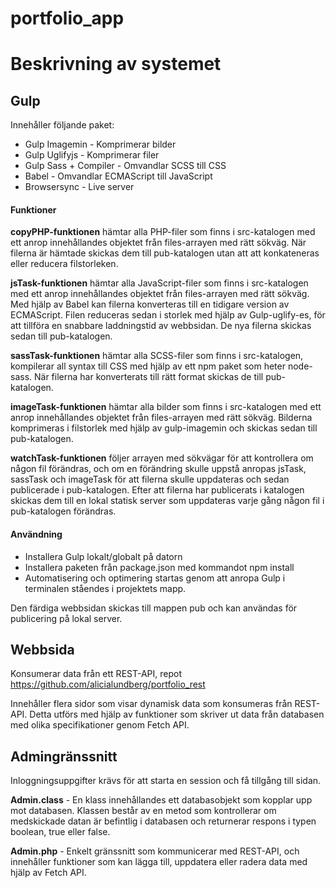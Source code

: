 # portfolio_app
# Beskrivning av systemet
## Gulp
Innehåller följande paket:
* Gulp Imagemin - Komprimerar bilder 
* Gulp Uglifyjs - Komprimerar filer 
* Gulp Sass + Compiler - Omvandlar SCSS till CSS
* Babel - Omvandlar ECMAScript till JavaScript
* Browsersync - Live server

#### Funktioner
**copyPHP-funktionen** hämtar alla PHP-filer som finns i src-katalogen med ett anrop innehållandes objektet från files-arrayen med rätt sökväg. När filerna är hämtade skickas dem till pub-katalogen utan att att konkateneras eller reducera filstorleken.

**jsTask-funktionen** hämtar alla JavaScript-filer som finns i src-katalogen med ett anrop innehållandes objektet från files-arrayen med rätt sökväg. Med hjälp av Babel kan filerna konverteras till en tidigare version av ECMAScript. Filen reduceras sedan i storlek med hjälp av Gulp-uglify-es, för att tillföra en snabbare laddningstid av webbsidan. De nya filerna skickas sedan till pub-katalogen.

**sassTask-funktionen** hämtar alla SCSS-filer som finns i src-katalogen, kompilerar all syntax till CSS med hjälp av ett npm paket som heter node-sass. När filerna har konverterats till rätt format skickas de till pub-katalogen.

**imageTask-funktionen** hämtar alla bilder som finns i src-katalogen med ett anrop innehållandes objektet från files-arrayen med rätt sökväg. Bilderna komprimeras i filstorlek med hjälp av gulp-imagemin och skickas sedan till pub-katalogen.

**watchTask-funktionen** följer arrayen med sökvägar för att kontrollera om någon fil förändras, och om en förändring skulle uppstå anropas jsTask, sassTask och imageTask för att filerna skulle uppdateras och sedan publicerade i pub-katalogen. Efter att filerna har publicerats i katalogen skickas dem till en lokal statisk server som uppdateras varje gång någon fil i pub-katalogen förändras.

#### Användning
* Installera Gulp lokalt/globalt på datorn
* Installera paketen från package.json med kommandot npm install
* Automatisering och optimering startas genom att anropa Gulp i terminalen ståendes i projektets mapp.

Den färdiga webbsidan skickas till mappen pub och kan användas för publicering på lokal server.

## Webbsida
Konsumerar data från ett REST-API, repot https://github.com/alicialundberg/portfolio_rest

Innehåller flera sidor som visar dynamisk data som konsumeras från REST-API. Detta utförs med hjälp av funktioner som skriver ut data från databasen med olika specifikationer genom Fetch API. 

## Admingränssnitt
Inloggningsuppgifter krävs för att starta en session och få tillgång till sidan. 

**Admin.class** - En klass innehållandes ett databasobjekt som kopplar upp mot databasen. Klassen består av en metod som kontrollerar om medskickade datan är befintlig i databasen och returnerar respons i typen boolean, true eller false.

**Admin.php** - Enkelt gränssnitt som kommunicerar med REST-API, och innehåller funktioner som kan lägga till, uppdatera eller radera data med hjälp av Fetch API. 

